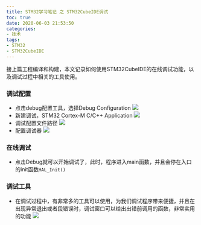 ```yaml
---
title: STM32学习笔记 之 STM32CubeIDE调试
toc: true
date: 2020-06-03 21:53:50
categories:
- 技术
tags:
- STM32
- STM32CubeIDE
---
```


接上篇工程编译和构建，本文记录如何使用STM32CubeIDE的在线调试功能，以及调试过程中相关的工具使用。

<!--more-->
### 调试配置
* 点击debug配置工具，选择Debug Configuration
  ![](https://cdn.jsdelivr.net/gh/hello-gcc/blog_pic_bed/stm32cubeide_debug_00.png)
* 新建调试，STM32 Cortex-M C/C++ Application
  ![](https://cdn.jsdelivr.net/gh/hello-gcc/blog_pic_bed/stm32cubeide_debug_01.png)
* 调试配置文件路径
  ![](https://cdn.jsdelivr.net/gh/hello-gcc/blog_pic_bed/stm32cubeide_debug_02.png)
* 配置调试器
  ![](https://cdn.jsdelivr.net/gh/hello-gcc/blog_pic_bed/stm32cubeide_debug_03.png)

### 在线调试
* 点击Debug就可以开始调试了，此时，程序进入main函数，并且会停在入口的init函数```HAL_Init()```

### 调试工具
* 在调试过程中，有非常多的工具可以使用，为我们调试程序带来便捷，并且在出现异常退出或者段错误时，调试窗口可以给出出错前调用的函数，非常实用的功能
  ![](https://cdn.jsdelivr.net/gh/hello-gcc/blog_pic_bed/stm32cubeide_debug_04.png)